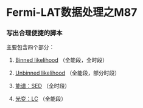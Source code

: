 # Fermi-LAT数据处理之M87
### 写出合理便捷的脚本

主要包含四个部分：

1. [Binned likelihood](BinnedLikelihood.md) （全能段，全时段）

2. [Unbinned likelihood](UnbinnedLikelihood.md) （全能段，部分时段）

3. [能谱：SED](SED.md) （全时段）

4. [光变：LC](LC.md) （全能段）
